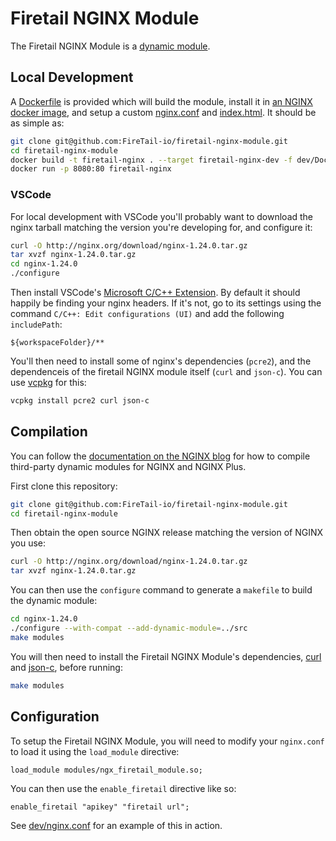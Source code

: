 # Firetail NGINX Module

The Firetail NGINX Module is a [dynamic module](https://docs.nginx.com/nginx/admin-guide/dynamic-modules/dynamic-modules/).



## Local Development

A [Dockerfile](./dev/Dockerfile) is provided which will build the module, install it in [an NGINX docker image](https://hub.docker.com/_/nginx), and setup a custom [nginx.conf](./dev/nginx.conf) and [index.html](./dev/index.html). It should be as simple as:

```bash
git clone git@github.com:FireTail-io/firetail-nginx-module.git
cd firetail-nginx-module
docker build -t firetail-nginx . --target firetail-nginx-dev -f dev/Dockerfile
docker run -p 8080:80 firetail-nginx
```



### VSCode

For local development with VSCode you'll probably want to download the nginx tarball matching the version you're developing for, and configure it:

```bash
curl -O http://nginx.org/download/nginx-1.24.0.tar.gz
tar xvzf nginx-1.24.0.tar.gz
cd nginx-1.24.0
./configure
```

Then install VSCode's [Microsoft C/C++ Extension](https://marketplace.visualstudio.com/items?itemName=ms-vscode.cpptools). By default it should happily be finding your nginx headers. If it's not, go to its settings using the command `C/C++: Edit configurations (UI)` and add the following `includePath`:

```
${workspaceFolder}/**
```

You'll then need to install some of nginx's dependencies (`pcre2`), and the dependenceis of the firetail NGINX module itself (`curl` and `json-c`). You can use [vcpkg](https://vcpkg.io/) for this:

```bash
vcpkg install pcre2 curl json-c
```



## Compilation

You can follow the [documentation on the NGINX blog](https://www.nginx.com/blog/compiling-dynamic-modules-nginx-plus/) for how to compile third-party dynamic modules for NGINX and NGINX Plus.

First clone this repository:

```bash
git clone git@github.com:FireTail-io/firetail-nginx-module.git
cd firetail-nginx-module
```

Then obtain the open source NGINX release matching the version of NGINX you use:

```bash
curl -O http://nginx.org/download/nginx-1.24.0.tar.gz
tar xvzf nginx-1.24.0.tar.gz
```

You can then use the `configure` command to generate a `makefile` to build the dynamic module:

```bash
cd nginx-1.24.0
./configure --with-compat --add-dynamic-module=../src
make modules
```

You will then need to install the Firetail NGINX Module's dependencies, [curl](https://github.com/curl/curl) and [json-c](https://github.com/json-c/json-c), before running:

```bash
make modules
```



## Configuration

To setup the Firetail NGINX Module, you will need to modify your `nginx.conf` to load it using the `load_module` directive:

```
load_module modules/ngx_firetail_module.so;
```

You can then use the `enable_firetail` directive like so:

```
enable_firetail "apikey" "firetail url";
```

See [dev/nginx.conf](./dev/nginx.conf) for an example of this in action.

